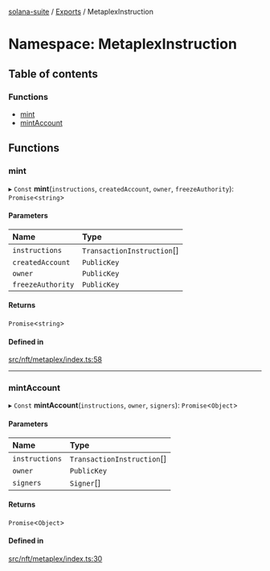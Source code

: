 [solana-suite](../README.md) / [Exports](../modules.md) / MetaplexInstruction

# Namespace: MetaplexInstruction

## Table of contents

### Functions

- [mint](MetaplexInstruction.md#mint)
- [mintAccount](MetaplexInstruction.md#mintaccount)

## Functions

### mint

▸ `Const` **mint**(`instructions`, `createdAccount`, `owner`, `freezeAuthority`): `Promise`<`string`\>

#### Parameters

| Name | Type |
| :------ | :------ |
| `instructions` | `TransactionInstruction`[] |
| `createdAccount` | `PublicKey` |
| `owner` | `PublicKey` |
| `freezeAuthority` | `PublicKey` |

#### Returns

`Promise`<`string`\>

#### Defined in

[src/nft/metaplex/index.ts:58](https://github.com/atonoy/solana-suite/blob/7e44c28/src/nft/metaplex/index.ts#L58)

___

### mintAccount

▸ `Const` **mintAccount**(`instructions`, `owner`, `signers`): `Promise`<`Object`\>

#### Parameters

| Name | Type |
| :------ | :------ |
| `instructions` | `TransactionInstruction`[] |
| `owner` | `PublicKey` |
| `signers` | `Signer`[] |

#### Returns

`Promise`<`Object`\>

#### Defined in

[src/nft/metaplex/index.ts:30](https://github.com/atonoy/solana-suite/blob/7e44c28/src/nft/metaplex/index.ts#L30)
